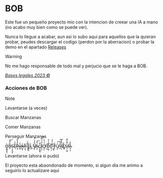 # BOB

Este fue un pequeño proyecto mio con la intencion de creear una IA a mano (no acabo muy bien como se puede ver).

Nunca lo llegue a acabar, aun asi lo subo aqui para aquellos que la quieran probar, peudes descargar el codigo (perdon por la aberracion) o probar la demo en el apartado [Releases](https://github.com/FerLS/BOB/releases)

>[!Warning]
>No me hago responsable de todo mal y perjucio que se le haga a BOB.
>
>*[Bases legales 2023 ©](https://www.youtube.com/watch?v=xvFZjo5PgG0&ab_channel=Duran)*
>
### Acciones de BOB

>[!Note]
> Levantarse (a veces)
> 
> Buscar Manzanas
> 
> Comer Manzanas
> 
> Perseguir Manzanas
> 
>
> Ò̴̺̮̻͔͍͔͘B̵͙̅̀̐͊͝Ṣ̴͔̟̘͍̟͘Ę̶͋͂R̶͎̟͊̐́̽͂V̶̪̲̌̍A̶̪̬̹̒R̵̮̩͉͆ ̵̢̝͈͋͊̋E̷̳̝̣̗̓L̴͖̣̎ ̷͕̔V̸̡̡͆̋̾͐̈́̾Á̴̡̧͒͂͠C̸̞̫̫͚͓̣̿I̷̢̩̘̾͒̈́̿̈͠Ớ̸̰̠̞̈́͗̋ ̷̠̪̇͘͘͝D̵̹̰͓͒̽̈́̊E̷̢̠͔͆̕ ̷͈̺̬̏̒̓̓̉̚T̶̢̈́U̸̞͓̾̇͠ ̵͖̌͛̽͗̇͝A̸̛̜͉̓̄̂̉̐L̴̛͇̟̂̆M̷̨̛̤͙͖̒͊̃̿̑A̷̢̩̞̹͂̏̓
>
> Levantarse (ahora si pudo)

El proyecto esta abaondonado de momento, si algun dia me animo a seguirlo lo actualizare aqui
